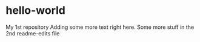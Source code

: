 # hello-world
My 1st repository
Adding some more text right here.
Some more stuff in the 2nd readme-edits file
